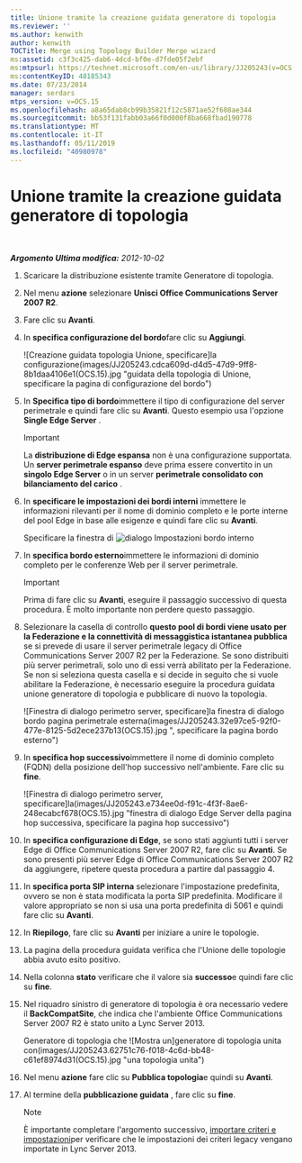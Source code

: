 ```yaml
---
title: Unione tramite la creazione guidata generatore di topologia
ms.reviewer: ''
ms.author: kenwith
author: kenwith
TOCTitle: Merge using Topology Builder Merge wizard
ms:assetid: c3f3c425-dab6-4dcd-bf0e-d7fde05f2ebf
ms:mtpsurl: https://technet.microsoft.com/en-us/library/JJ205243(v=OCS.15)
ms:contentKeyID: 48185343
ms.date: 07/23/2014
manager: serdars
mtps_version: v=OCS.15
ms.openlocfilehash: a8a65dab8cb99b35821f12c5871ae52f608ae344
ms.sourcegitcommit: bb53f131fabb03a66f0d000f8ba668fbad190778
ms.translationtype: MT
ms.contentlocale: it-IT
ms.lasthandoff: 05/11/2019
ms.locfileid: "40980978"
---
```

<div data-xmlns="http://www.w3.org/1999/xhtml">

<div class="topic" data-xmlns="http://www.w3.org/1999/xhtml" data-msxsl="urn:schemas-microsoft-com:xslt" data-cs="http://msdn.microsoft.com/en-us/">

<div data-asp="http://msdn2.microsoft.com/asp">

# <a name="merge-using-topology-builder-merge-wizard"></a>Unione tramite la creazione guidata generatore di topologia

</div>

<div id="mainSection">

<div id="mainBody">

<span> </span>

_**Argomento Ultima modifica:** 2012-10-02_

1.  Scaricare la distribuzione esistente tramite Generatore di topologia.

2.  Nel menu **azione** selezionare **Unisci Office Communications Server 2007 R2**.

3.  Fare clic su **Avanti**.

4.  In **specifica configurazione del bordo**fare clic su **Aggiungi**.
    
    ![Creazione guidata topologia Unione, specificare]la configurazione(images/JJ205243.cdca609d-d4d5-47d9-9ff8-8b1daa4106e1(OCS.15).jpg "guidata della topologia di Unione, specificare la pagina di configurazione del bordo")  

5.  In **Specifica tipo di bordo**immettere il tipo di configurazione del server perimetrale e quindi fare clic su **Avanti**. Questo esempio usa l'opzione **Single Edge Server** .
    
    <div>
    

    > [!IMPORTANT]  
    > La <STRONG>distribuzione di Edge espansa</STRONG> non è una configurazione supportata. Un <STRONG>server perimetrale espanso</STRONG> deve prima essere convertito in un <STRONG>singolo Edge Server</STRONG> o in un server <STRONG>perimetrale consolidato con bilanciamento del carico</STRONG> .

    
    </div>

6.  In **specificare le impostazioni dei bordi interni** immettere le informazioni rilevanti per il nome di dominio completo e le porte interne del pool Edge in base alle esigenze e quindi fare clic su **Avanti**.
    
    Specificare la finestra di ![dialogo Impostazioni bordo interno](images/JJ205243.dd664761-839c-4ac8-bd1a-5525589dfbb0(OCS.15).jpg "specificare la finestra di dialogo Impostazioni bordo interno")  

7.  In **specifica bordo esterno**immettere le informazioni di dominio completo per le conferenze Web per il server perimetrale.
    
    <div>
    

    > [!IMPORTANT]  
    > Prima di fare clic su <STRONG>Avanti</STRONG>, eseguire il passaggio successivo di questa procedura. È molto importante non perdere questo passaggio.

    
    </div>

8.  Selezionare la casella di controllo **questo pool di bordi viene usato per la Federazione e la connettività di messaggistica istantanea pubblica** se si prevede di usare il server perimetrale legacy di Office Communications Server 2007 R2 per la Federazione. Se sono distribuiti più server perimetrali, solo uno di essi verrà abilitato per la Federazione. Se non si seleziona questa casella e si decide in seguito che si vuole abilitare la Federazione, è necessario eseguire la procedura guidata unione generatore di topologia e pubblicare di nuovo la topologia.
    
    ![Finestra di dialogo perimetro server, specificare]la finestra di dialogo bordo pagina perimetrale esterna(images/JJ205243.32e97ce5-92f0-477e-8125-5d2ece237b13(OCS.15).jpg ", specificare la pagina bordo esterno")  

9.  In **specifica hop successivo**immettere il nome di dominio completo (FQDN) della posizione dell'hop successivo nell'ambiente. Fare clic su **fine**.
    
    ![Finestra di dialogo perimetro server, specificare]la(images/JJ205243.e734ee0d-f91c-4f3f-8ae6-248ecabcf678(OCS.15).jpg "finestra di dialogo Edge Server della pagina hop successiva, specificare la pagina hop successivo")  

10. In **specifica configurazione di Edge**, se sono stati aggiunti tutti i server Edge di Office Communications Server 2007 R2, fare clic su **Avanti**. Se sono presenti più server Edge di Office Communications Server 2007 R2 da aggiungere, ripetere questa procedura a partire dal passaggio 4.

11. In **specifica porta SIP interna** selezionare l'impostazione predefinita, ovvero se non è stata modificata la porta SIP predefinita. Modificare il valore appropriato se non si usa una porta predefinita di 5061 e quindi fare clic su **Avanti**.

12. In **Riepilogo**, fare clic su **Avanti** per iniziare a unire le topologie.

13. La pagina della procedura guidata verifica che l'Unione delle topologie abbia avuto esito positivo.

14. Nella colonna **stato** verificare che il valore sia **successo**e quindi fare clic su **fine**.

15. Nel riquadro sinistro di generatore di topologia è ora necessario vedere il **BackCompatSite**, che indica che l'ambiente Office Communications Server 2007 R2 è stato unito a Lync Server 2013.
    
    Generatore di topologia che ![Mostra un]generatore di topologia unita con(images/JJ205243.62751c76-f018-4c6d-bb48-c61ef8974d31(OCS.15).jpg "una topologia unita")  

16. Nel menu **azione** fare clic su **Pubblica topologia**e quindi su **Avanti**.

17. Al termine della **pubblicazione guidata** , fare clic su **fine**.
    
    <div>
    

    > [!NOTE]  
    > È importante completare l'argomento successivo, <A href="import-policies-and-settings.md">importare criteri e impostazioni</A>per verificare che le impostazioni dei criteri legacy vengano importate in Lync Server 2013.

    
    </div>

</div>

<span> </span>

</div>

</div>

</div>

